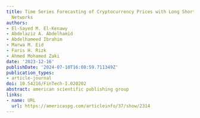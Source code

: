 ```yaml
---
title: Time Series Forecasting of Cryptocurrency Prices with Long Short-Term Memory
  Networks
authors:
- El-Sayed M. El-Kenawy
- Abdelaziz A. Abdelhamid
- Abdelhameed Ibrahim
- Marwa M. Eid
- Faris H. Rizk
- Ahmed Mohamed Zaki
date: '2023-12-16'
publishDate: '2024-07-10T16:08:59.711349Z'
publication_types:
- article-journal
doi: 10.54216/FinTech-I.020202
abstract: american scientific publishing group
links:
- name: URL
  url: https://americaspg.com/articleinfo/37/show/2314
---
```

